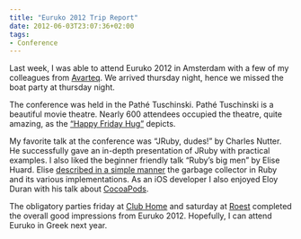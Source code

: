 ```yaml
---
title: "Euruko 2012 Trip Report"
date: 2012-06-03T23:07:36+02:00
tags:
- Conference
---
```


Last week, I was able to attend Euruko 2012 in Amsterdam with a few of my colleagues from [Avarteq](http://www.avarteq.de/). We arrived thursday night, hence we missed the boat party at thursday night.

The conference was held in the Pathé Tuschinski. Pathé Tuschinski is a beautiful movie theatre. Nearly 600 attendees occupied the theatre, quite amazing, as the [“Happy Friday Hug”](https://twitter.com/hone02/status/208491286217490434/photo/1/large) depicts.

My favorite talk at the conference was “JRuby, dudes!” by Charles Nutter. He successfully gave an in-depth presentation of JRuby with practical examples. I also liked the beginner friendly talk “Ruby’s big men” by Elise Huard. Elise [described in a simple manner](https://speakerdeck.com/u/elise_huard/p/rubys-bin-men)  the garbage collector in Ruby and its various implementations. As an iOS developer I also enjoyed Eloy Duran with his talk about [CocoaPods](http://cocoapods.org/).

The obligatory parties friday at [Club Home](http://clubhome.nl/) and saturday at [Roest](http://amsterdamroest.nl/) completed the overall good impressions from Euruko 2012. Hopefully, I can attend Euruko in Greek next year.
